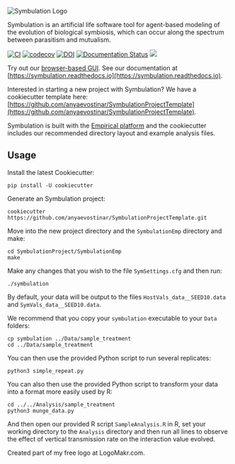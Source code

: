 ![Symbulation Logo](https://github.com/anyaevostinar/SymbulationEmp/blob/main/SymbulationLogo.png "Symbulation")

Symbulation is an artificial life software tool for agent-based modeling of the evolution of biological symbiosis, which can occur along the spectrum between parasitism and mutualism. 

[![CI](https://github.com/anyaevostinar/SymbulationEmp/actions/workflows/CI.yml/badge.svg)](https://github.com/anyaevostinar/SymbulationEmp/actions/workflows/CI.yml)
[![codecov](https://codecov.io/gh/anyaevostinar/SymbulationEmp/branch/main/graph/badge.svg?token=BVQUX9SK5S)](https://codecov.io/gh/anyaevostinar/SymbulationEmp)
[![DOI](https://zenodo.org/badge/92536524.svg)](https://zenodo.org/badge/latestdoi/92536524)
[![Documentation Status](https://readthedocs.org/projects/symbulation/badge/?version=latest)](https://symbulation.readthedocs.io/en/latest/?badge=latest)
[<img src="https://img.shields.io/badge/template-cookiecutter-blueviolet.svg?logo=LOGO">](https://github.com/anyaevostinar/SymbulationProjectTemplate)

Try out our [browser-based GUI](https://anyaevostinar.github.io/SymbulationEmp/web/symbulation.html). See our documentation at [https://symbulation.readthedocs.io](https://symbulation.readthedocs.io).

Interested in starting a new project with Symbulation? We have a cookiecutter template here: [https://github.com/anyaevostinar/SymbulationProjectTemplate](https://github.com/anyaevostinar/SymbulationProjectTemplate).

Symbulation is built with the [Empirical platform](https://github.com/devosoft/Empirical) and the cookiecutter includes our recommended directory layout and example analysis files. 

## Usage
Install the latest Cookiecutter:

```
pip install -U cookiecutter
```

Generate an Symbulation project:

```
cookiecutter https://github.com/anyaevostinar/SymbulationProjectTemplate.git
```

Move into the new project directory and the `SymbulationEmp` directory and make:
```
cd SymbulationProject/SymbulationEmp
make
```

Make any changes that you wish to the file `SymSettings.cfg` and then run:
```
./symbulation
```

By default, your data will be output to the files `HostVals_data__SEED10.data` and `SymVals_data__SEED10.data`.

We recommend that you copy your `symbulation` executable to your `Data` folders:
```
cp symbulation ../Data/sample_treatment
cd ../Data/sample_treatment
```

You can then use the provided Python script to run several replicates:
```
python3 simple_repeat.py
```

You can also then use the provided Python script to transform your data into a format more easily used by R:
```
cd ../../Analysis/sample_treatment
python3 munge_data.py
```

And then open our provided R script `SampleAnalysis.R` in R, set your working directory to the `Analysis` directory and then run all lines to observe the effect of vertical transmission rate on the interaction value evolved.

Created part of my free logo at LogoMakr.com.
